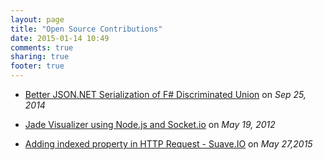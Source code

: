 ```yaml
---
layout: page
title: "Open Source Contributions"
date: 2015-01-14 10:49
comments: true
sharing: true
footer: true
---
```


* [Better JSON.NET Serialization of F# Discriminated Union](https://github.com/JamesNK/Newtonsoft.Json/pull/380) on *Sep 25, 2014*

* [Jade Visualizer using Node.js and Socket.io](http://blog.tamizhvendan.in/blog/2012/05/19/jade-visualizer-using-nodejs-and/) on *May 19, 2012*

* [Adding indexed property in HTTP Request - Suave.IO](https://github.com/SuaveIO/suave/pull/259) on *May 27,2015*
